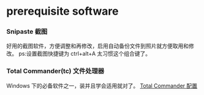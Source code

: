 # prerequisite software
### Snipaste 截图
好用的截图软件，方便调整和再修改，启用自动备份文件到照片就方便取用和修改。
ps:设置截图快捷键为 ctrl+alt+A 太习惯这个组合键了。

### Total Commander(tc) 文件处理器
Windows 下的必备软件之一，装并且学会适用就对了。
[Total Commander 配置](TotalCommander.md)

